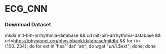 # ECG_CNN

### Download Dataset
mkdir mit-bih-arrhythmia-database && cd mit-bih-arrhythmia-database && url=https://physionet.org/physiobank/database/mitdb/ && for i in {100..234}; do for ext in 'hea' 'dat' 'atr'; do wget "$url/$i.$ext"; done; done
